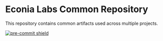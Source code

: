 # Econia Labs Common Repository

This repository contains common artifacts used across multiple projects.

[![pre-commit shield]][pre-commit repo]

[pre-commit repo]: https://github.com/pre-commit/pre-commit
[pre-commit shield]: https://img.shields.io/badge/pre--commit-enabled-brightgreen?logo=pre-commit
